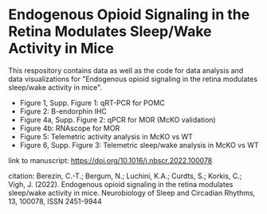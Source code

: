 # Endogenous Opioid Signaling in the Retina Modulates Sleep/Wake Activity in Mice

This respository contains data as well as the code for data analysis and data visualizations for "Endogenous opioid signaling in the retina modulates sleep/wake activity in mice".

- Figure 1, Supp. Figure 1: qRT-PCR for POMC  
- Figure 2: B-endorphin IHC  
- Figure 4a, Supp. Figure 2: qPCR for MOR (McKO validation)  
- Figure 4b: RNAscope for MOR  
- Figure 5: Telemetric activity analysis in McKO vs WT  
- Figure 6, Supp. Figure 3: Telemetric sleep/wake analysis in McKO vs WT

link to manuscript: https://doi.org/10.1016/j.nbscr.2022.100078

citation: Berezin, C.-T.; Bergum, N.; Luchini, K.A.; Curdts, S.; Korkis, C.; Vigh, J. (2022). Endogenous opioid signaling in the retina modulates sleep/wake activity in mice. Neurobiology of Sleep and Circadian Rhythms, 13, 100078, ISSN 2451-9944
